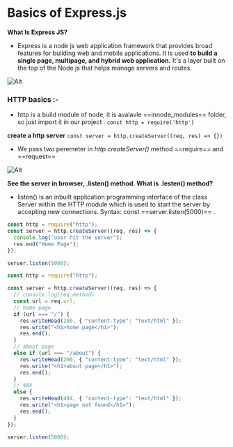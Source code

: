 # Basics of Express.js

**What Is Express JS?**

- Express is a node js web application framework that provides broad features for building web and mobile applications. It is used **to build a single page, multipage, and hybrid web application.** It's a layer built on the top of the Node js that helps manage servers and routes.

![Alt](https://www.course-api.com/images/slides/slide-4.png)

### HTTP basics :-

- http is a build module of node, it is avalavle ==innode_modules== folder, so just import it in our project .
  `const http = require('http')`

**create a http server**
`const server = http.createServer((req, res) => {})`

- We pass two peremeter in _http.createServer()_ method ==require== and ==request==

![Alt](https://www.course-api.com/images/slides/slide-5.png)

**See the server in browser, .listen() method. What is .lesten() method?**

- listen() is an inbuilt application programming interface of the class Server within the HTTP module which is used to start the server by accepting new connections. Syntax: const ==server.listen(5000)== .

```js
const http = require("http");
const server = http.createServer((req, res) => {
  console.log("user hit the server");
  res.end("Home Page");
});

server.listen(5000);
```

```js
const http = require("http");

const server = http.createServer((req, res) => {
  // console.log(req.method)
  const url = req.url;
  // home page
  if (url === "/") {
    res.writeHead(200, { "content-type": "text/html" });
    res.write("<h1>home page</h1>");
    res.end();
  }
  // about page
  else if (url === "/about") {
    res.writeHead(200, { "content-type": "text/html" });
    res.write("<h1>about page</h1>");
    res.end();
  }
  // 404
  else {
    res.writeHead(404, { "content-type": "text/html" });
    res.write("<h1>page not found</h1>");
    res.end();
  }
});

server.listen(5000);
```
